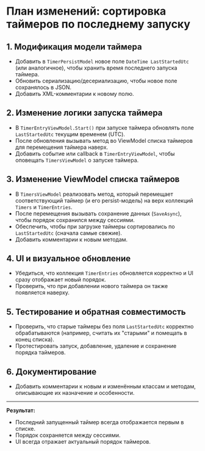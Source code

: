# План изменений: сортировка таймеров по последнему запуску

## 1. Модификация модели таймера
- Добавить в `TimerPersistModel` новое поле `DateTime LastStartedUtc` (или аналогичное), чтобы хранить время последнего запуска таймера.
- Обновить сериализацию/десериализацию, чтобы новое поле сохранялось в JSON.
- Добавить XML-комментарии к новому полю.

## 2. Изменение логики запуска таймера
- В `TimerEntryViewModel.Start()` при запуске таймера обновлять поле `LastStartedUtc` текущим временем (UTC).
- После обновления вызывать метод во ViewModel списка таймеров для перемещения таймера наверх.
- Добавить событие или callback в `TimerEntryViewModel`, чтобы оповещать `TimersViewModel` о запуске таймера.

## 3. Изменение ViewModel списка таймеров
- В `TimersViewModel` реализовать метод, который перемещает соответствующий таймер (и его persist-модель) на верх коллекций `Timers` и `TimerEntries`.
- После перемещения вызывать сохранение данных (`SaveAsync`), чтобы порядок сохранился между сессиями.
- Обеспечить, чтобы при загрузке таймеры сортировались по `LastStartedUtc` (сначала самые свежие).
- Добавить комментарии к новым методам.

## 4. UI и визуальное обновление
- Убедиться, что коллекция `TimerEntries` обновляется корректно и UI сразу отображает новый порядок.
- Проверить, что при добавлении нового таймера он также появляется наверху.

## 5. Тестирование и обратная совместимость
- Проверить, что старые таймеры без поля `LastStartedUtc` корректно обрабатываются (например, считать их "старыми" и помещать в конец списка).
- Протестировать запуск, добавление, удаление и сохранение порядка таймеров.

## 6. Документирование
- Добавить комментарии к новым и изменённым классам и методам, описывающие их назначение и особенности.

---

**Результат:**
- Последний запущенный таймер всегда отображается первым в списке.
- Порядок сохраняется между сессиями.
- UI всегда отражает актуальный порядок таймеров. 